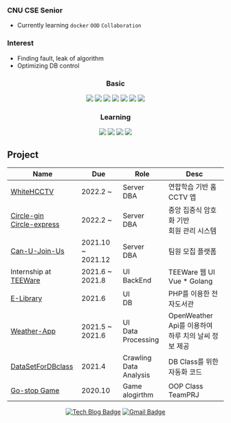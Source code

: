 ### CNU CSE Senior
- Currently learning `docker` `OOD` `Collaboration`

### Interest
- Finding fault, leak of algorithm
- Optimizing DB control



 
<div align=center>
  
    
  <h3> Basic </h3>
  

  <img src="https://img.shields.io/badge/JAVA-007396?style=flat-square&logo=java&logoColor=white"> <img src="https://img.shields.io/badge/Python-3766AB?style=flat-square&logo=Python&logoColor=blue"/> <img src="https://img.shields.io/badge/Go-00ADD8?style=flat-square&logo=Go&logoColor=green"/> <img src="https://img.shields.io/badge/oracle-F80000?style=flat-square&logo=oracle&logoColor=white"> <img src="https://img.shields.io/badge/javascript-F7DF1E?style=flat-square&logo=javascript&logoColor=blue"> <img src="https://img.shields.io/badge/Amazon AWS-FFFFFF?style=flat-square&logo=Amazon%20AWS&logoColor=blue"/> <img src="https://img.shields.io/badge/vue.js-4FC08D?style=flat&logo=vue.js&logoColor=white">
  
  <h3> Learning </h3>
  
  <img src="https://img.shields.io/badge/Android-3DDC84?style=flat-square&logo=Android&logoColor=green"/> <img src="https://img.shields.io/badge/Spring-6DB33F?style=flat-square&logo=Spring&logoColor=green"/> <img src="https://img.shields.io/badge/c++-00599C?style=flat-square&logo=c%2B%2B&logoColor=white"/> <img src="https://img.shields.io/badge/react-61DAFB?style=flat-square&logo=react&logoColor=black"/> 


 


</div>

## Project

| Name 	| Due 	|  Role 	| Desc 	|
|-----------------------------------------|-------------|----------------------------|---------------------------------------------------	|
| [WhiteHCCTV](https://github.com/leeyoungseok/2022-under-project-fl)	| 2022.2 ~	|  Server<br>DBA 	| 연합학습 기반 홈CCTV 앱    	|
| [Circle-gin](https://github.com/probrainteam/circles-server)<br>[Circle-express](https://github.com/probrainteam/circles-server-node)	| 2022.2 ~	|  Server<br>DBA 	| 중앙 집중식 암호화 기반<br>회원 관리 시스템    	|
| [Can-U-Join-Us](https://github.com/Can-U-Join-Us/CUJU-Backend)	| 2021.10 ~ 2021.12	|  Server<br>DBA 	| 팀원 모집 플랫폼    	|
| Internship at [TEEWare](https://github.com/teeware-io)	| 2021.6 ~ 2021.8	|  UI<br>BackEnd 	| TEEWare 웹 UI  <br> Vue * Golang   	|
| [E-Library](https://github.com/201702083/E-Library) 	| 2021.6 	|  UI<br>DB 	| PHP를 이용한 전자도서관|
| [Weather-App](https://github.com/201702083/RN-WeatherApp) 	| 2021.5 ~ 2021.6 	|  UI<br>Data Processing 	| OpenWeather Api를 이용하여<br> 하루 치의 날씨 정보 제공	|
| [DataSetForDBclass](https://github.com/201702083/WebCrowling) 	| 2021.4 	| Crawling<br>Data Analysis 	| DB Class를 위한 자동화 코드 <br>  	|
| [Go-stop Game](https://github.com/201702083/Gostop_TeamPrjt) | 2020.10 | Game alogirthm <br> | OOP Class TeamPRJ<br>    |

<div align=center>
  
  [![Tech Blog Badge](http://img.shields.io/badge/-Tech%20blog-black?style=flat-square&logo=tistory&link=https://coderhs.tistory.com/)](https://coderhs.tistory.com/)
  [![Gmail Badge](https://img.shields.io/badge/Gmail-d14836?style=flat-square&logo=Gmail&logoColor=white&link=mailto:chs29359685@gmail.com)](mailto:chs29359685@gmail.com)

</div>
